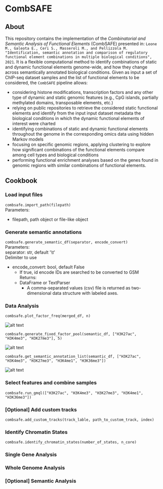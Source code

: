 # CombSAFE

## About
This repository contains the implementation of the *Combinatorial and Semantic Analysis of Functional Elements* (CombSAFE) presented in: ```Leone M., Galeota E., Ceri S., Masseroli M., and Pellizzola M. "Identification, semantic annotation and comparison of regulatory functional element combinations in multiple biological conditions", 2021```. It is a flexible computational method to identify combinations of static and dynamic functional elements genome-wide, and how they change across semantically annotated biological conditions. 
Given as input a set of ChIP-seq dataset samples and the list of functional elements to be considered, the ```CombSAFE``` pipeline allows:

- considering histone modifications, transcription factors and any other type of dynamic and static genomic features (e.g., CpG islands, partially methylated domains, transposable elements, etc.)
- relying on public repositories to retrieve the considered static functional elements and identify from the input input dataset metadata the biological conditions in which the dynamic functional elements of interest were charted
- identifying combinations of static and dynamic functional elements  throughout the genome in the corresponding omics data using hidden Markov models 
- focusing on specific genomic regions, applying clustering to explore how significant combinations of the functional elements compare among cell types and biological conditions 
- performing functional enrichment analyses based on the genes found in genomic regions with similar combinations of functional elements.

## Cookbook

### Load input files
```combsafe.import_path(filepath)```<br/>
Parameters: 
* filepath, path object or file-like object

### Generate semantic annotations
```combsafe.generate_semantic_df(separator, encode_convert)```<br/>
Parameters: <br/>
  separator: str, default '\t' <br/>
Delimiter to use
* encode_convert: bool, default False
  * If true, id encode IDs are searched to be converted to GSM <br/>
Returns: 
  - DataFrame or TextParser
    - A comma-separated values (csv) file is returned as two-dimensional data structure with labeled axes.

### Data Analysis
```combsafe.plot_factor_freq(merged_df, n)```<br/>

![alt text](https://drive.google.com/uc?export=download&id=1WyFjK1eYM9nSbMKLht0dXp6ouscZ381P)

```combsafe.generate_fixed_factor_pool(semantic_df, ["H3K27ac", "H3K4me3", "H3K27me3"], 5)```

![alt text](https://drive.google.com/uc?export=download&id=1TD-wc-4rJ0DDagZebLu0BgFeLVJ8SwW0)

```combsafe.get_semantic_annotation_list(semantic_df, ["H3K27ac", "H3K4me3", "H3K27me3", "H3K4me1", "H3K36me3"])```

![alt text](https://drive.google.com/uc?export=download&id=1llQnJyeJku6evCgDaOymWuiIgCE5dYXO)


### Select features and combine samples

```combsafe.run_gmql(["H3K27ac", "H3K4me3", "H3K27me3", "H3K4me1", "H3K36me3"])```

### [Optional] Add custom tracks

```combsafe.add_custom_tracks(track_lable, path_to_custom_track, index)```

### Identify Chromatin States

```combsafe.identify_chromatin_states(number_of_states, n_core)```

### Single Gene Analysis



### Whole Genome Analysis

### [Optional] Semantic Analysis
